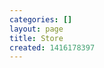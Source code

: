```yaml
---
categories: []
layout: page
title: Store
created: 1416178397
---
```

<div id="ss"
</div>
<script type="text/javascript" src="//spreadshirt.github.io/apps/spreadshirt.js"></script>
<script type="text/javascript">
    spreadshirt.create("shop", {
        shopId: 514495, // your shop id
        platform: "NA", // or NA
        target: document.getElementById("ss"),
        width: "100%",    
        height: "1000px"


      
    }, function(err, app) {

        

    } );
</script>
